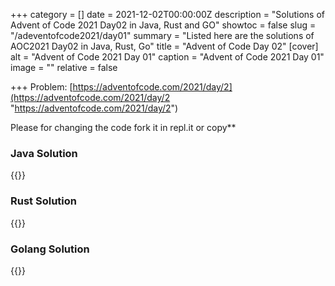 +++
category = []
date = 2021-12-02T00:00:00Z
description = "Solutions of Advent of Code 2021 Day02 in Java, Rust and GO"
showtoc = false
slug = "/adeventofcode2021/day01"
summary = "Listed here are the solutions of AOC2021 Day02 in Java, Rust, Go"
title = "Advent of Code Day 02"
[cover]
alt = "Advent of Code 2021 Day 01"
caption = "Advent of Code 2021 Day 01"
image = ""
relative = false

+++
Problem:  [https://adventofcode.com/2021/day/2](https://adventofcode.com/2021/day/2 "https://adventofcode.com/2021/day/2")

Please for changing the code fork it in repl.it or copy**

### Java Solution

{{<replit src="https://replit.com/@dhrubo55/AdventOfCodeDay02Java">}}

### Rust Solution

{{<replit src="https://replit.com/@dhrubo55/AdventOfCodeDay02Rust">}}
  
### Golang Solution

{{<replit src="https://replit.com/@dhrubo55/AdventOfCodeDay02Golang">}}